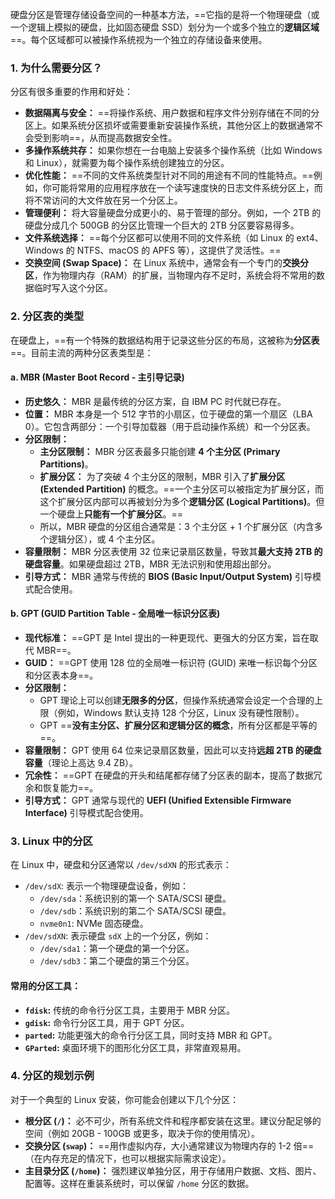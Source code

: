 硬盘分区是管理存储设备空间的一种基本方法，==它指的是将一个物理硬盘（或一个逻辑上模拟的硬盘，比如固态硬盘 SSD）划分为一个或多个独立的**逻辑区域**==。每个区域都可以被操作系统视为一个独立的存储设备来使用。

### 1. 为什么需要分区？

分区有很多重要的作用和好处：

- **数据隔离与安全：** ==将操作系统、用户数据和程序文件分别存储在不同的分区上。如果系统分区损坏或需要重新安装操作系统，其他分区上的数据通常不会受到影响==，从而提高数据安全性。
- **多操作系统共存：** 如果你想在一台电脑上安装多个操作系统（比如 Windows 和 Linux），就需要为每个操作系统创建独立的分区。
- **优化性能：** ==不同的文件系统类型针对不同的用途有不同的性能特点。==例如，你可能将常用的应用程序放在一个读写速度快的日志文件系统分区上，而将不常访问的大文件放在另一个分区上。
- **管理便利：** 将大容量硬盘分成更小的、易于管理的部分。例如，一个 2TB 的硬盘分成几个 500GB 的分区比管理一个巨大的 2TB 分区要容易得多。
- **文件系统选择：** ==每个分区都可以使用不同的文件系统（如 Linux 的 ext4、Windows 的 NTFS、macOS 的 APFS 等），这提供了灵活性。==
- **交换空间 (Swap Space)：** 在 Linux 系统中，通常会有一个专门的**交换分区**，作为物理内存（RAM）的扩展，当物理内存不足时，系统会将不常用的数据临时写入这个分区。

### 2. 分区表的类型

在硬盘上，==有一个特殊的数据结构用于记录这些分区的布局，这被称为**分区表**==。目前主流的两种分区表类型是：

#### a. MBR (Master Boot Record - 主引导记录)

- **历史悠久：** MBR 是最传统的分区方案，自 IBM PC 时代就已存在。
- **位置：** MBR 本身是一个 512 字节的小扇区，位于硬盘的第一个扇区（LBA 0）。它包含两部分：一个引导加载器（用于启动操作系统）和一个分区表。
- **分区限制：**
    - **主分区限制：** MBR 分区表最多只能创建 **4 个主分区 (Primary Partitions)**。
    - **扩展分区：** 为了突破 4 个主分区的限制，MBR 引入了**扩展分区 (Extended Partition)** 的概念。==一个主分区可以被指定为扩展分区，而这个扩展分区内部可以再被划分为多个**逻辑分区 (Logical Partitions)**。但一个硬盘上**只能有一个扩展分区**。==
    - 所以，MBR 硬盘的分区组合通常是：3 个主分区 + 1 个扩展分区（内含多个逻辑分区），或 4 个主分区。
- **容量限制：** MBR 分区表使用 32 位来记录扇区数量，导致其**最大支持 2TB 的硬盘容量**。如果硬盘超过 2TB，MBR 无法识别和使用超出部分。
- **引导方式：** MBR 通常与传统的 **BIOS (Basic Input/Output System)** 引导模式配合使用。

#### b. GPT (GUID Partition Table - 全局唯一标识分区表)

- **现代标准：** ==GPT 是 Intel 提出的一种更现代、更强大的分区方案，旨在取代 MBR==。
- **GUID：** ==GPT 使用 128 位的全局唯一标识符 (GUID) 来唯一标识每个分区和分区表本身==。
- **分区限制：**
    - GPT 理论上可以创建**无限多的分区**，但操作系统通常会设定一个合理的上限（例如，Windows 默认支持 128 个分区，Linux 没有硬性限制）。
    - GPT ==**没有主分区、扩展分区和逻辑分区的概念**，所有分区都是平等的==。
- **容量限制：** GPT 使用 64 位来记录扇区数量，因此可以支持**远超 2TB 的硬盘容量**（理论上高达 9.4 ZB）。
- **冗余性：** ==GPT 在硬盘的开头和结尾都存储了分区表的副本，提高了数据冗余和恢复能力==。
- **引导方式：** GPT 通常与现代的 **UEFI (Unified Extensible Firmware Interface)** 引导模式配合使用。


### 3. Linux 中的分区

在 Linux 中，硬盘和分区通常以 `/dev/sdXN` 的形式表示：

- `/dev/sdX`: 表示一个物理硬盘设备，例如：
    - `/dev/sda`：系统识别的第一个 SATA/SCSI 硬盘。
    - `/dev/sdb`：系统识别的第二个 SATA/SCSI 硬盘。
    - `nvme0n1`: NVMe 固态硬盘。
- `/dev/sdXN`: 表示硬盘 `sdX` 上的一个分区，例如：
    - `/dev/sda1`：第一个硬盘的第一个分区。
    - `/dev/sdb3`：第二个硬盘的第三个分区。

#### 常用的分区工具：

- **`fdisk`:** 传统的命令行分区工具，主要用于 MBR 分区。
- **`gdisk`:** 命令行分区工具，用于 GPT 分区。
- **`parted`:** 功能更强大的命令行分区工具，同时支持 MBR 和 GPT。
- **`GParted`:** 桌面环境下的图形化分区工具，非常直观易用。

### 4. 分区的规划示例

对于一个典型的 Linux 安装，你可能会创建以下几个分区：

- **根分区 (`/`)：** 必不可少，所有系统文件和程序都安装在这里。建议分配足够的空间（例如 20GB - 100GB 或更多，取决于你的使用情况）。
- **交换分区 (`swap`)：** ==用作虚拟内存，大小通常建议为物理内存的 1-2 倍==（在内存充足的情况下，也可以根据实际需求设定）。
- **主目录分区 (`/home`)：** 强烈建议单独分区，用于存储用户数据、文档、图片、配置等。这样在重装系统时，可以保留 `/home` 分区的数据。